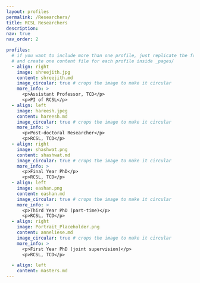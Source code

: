 ```yaml
---
layout: profiles
permalink: /Researchers/
title: RCSL Researchers 
description:
nav: true
nav_order: 2

profiles:
  # if you want to include more than one profile, just replicate the following block
  # and create one content file for each profile inside _pages/
  - align: right
    image: shreejith.jpg
    content: shreejith.md
    image_circular: true # crops the image to make it circular
    more_info: >
      <p>Assistant Professor, TCD</p>
      <p>PI of RCSL</p>
  - align: left
    image: hareesh.jpeg
    content: hareesh.md
    image_circular: true # crops the image to make it circular
    more_info: >
      <p>Post-doctoral Researcher</p>
      <p>RCSL, TCD</p>	  
  - align: right
    image: shashwat.png
    content: shashwat.md
    image_circular: true # crops the image to make it circular
    more_info: >
      <p>Final Year PhD</p>
      <p>RCSL, TCD</p>
  - align: left
    image: eashan.png
    content: eashan.md
    image_circular: true # crops the image to make it circular
    more_info: >
      <p>Third Year PhD (part-time)</p>
      <p>RCSL, TCD</p>
  - align: right
    image: Portrait_Placeholder.png
    content: anneliese.md
    image_circular: true # crops the image to make it circular
    more_info: >
      <p>First Year PhD (joint supervision)</p>
      <p>RCSL, TCD</p>

  - align: left
    content: masters.md
---
```

